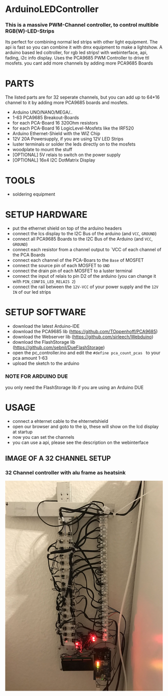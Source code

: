 # ArduinoLEDController

### This is a massive PWM-Channel controller, to control multible RGB(W)-LED-Strips
Its perfect for combining normal led strips with other light equipment.
The api is fast so you can combine it with dmx equipment to make a lightshow.
A arduino based led coltroller, for rgb led strips! with webinterface, api, fading, i2c info display.
Uses the PCA9685 PWM Controller to drive ttl mosfets. you cant add more channels by adding more PCA9685 Boards

# PARTS
The listed parts are for 32 seperate channels, but you can add up to 64*16 channel to it by adding more PCA9685 boards and mosfets.

* Arduino UNO/NANO/MEGA/..
* 1-63 PCA9685 Breakout-Boards
* for each PCA-Board 16 320Ohm resistors
* for each PCA-Board 16 LogicLevel-Mosfets like the IRF520
* Arduino Ethernet-Shield with the WIZ Chip
* 12V 20A Powersupply, if you are using 12V LED Strips
* luster terminals or solder the leds directly on to the mosfets
* woodplate to mount the stuff
* [OPTIONAL] 5V relais to switch on the power supply
* [OPTIONAL] 16x4 I2C DotMatrix Display

# TOOLS
* soldering equipment

# SETUP HARDWARE
* put the ethernet shield on top of the arduino headers
* connect the lcs display to the I2C Bus of the arduino (and `VCC`, `GROUND`)
* connect all PCA9685 Boards to the I2C Bus of the Arduino (and `VCC`, `GROUND`)
* connect each resistor from a channel output to `VCC of each channel of the PCA Boards
* connect each channel of the PCA-Boars to the `Base` of MOSFET
* connect the source pin of each MOSFET to `GND`
* connect the drain pin of each MOSFET to a luster terminal
* connect the input of relais to pin D2 of the arduino (you can change it with `PIN_CONFIG_LED_RELAIS 2`)
* connect the rail between the `12V-VCC` of your power supply and the `12V IN` of our led strips

# SETUP SOFTWARE
* download the latest Arduino-IDE
* download the PCA9685 lib (https://github.com/TOppenhoff/PCA9685)
* download the Webserver lib (https://github.com/sirleech/Webduino)
* download the FlashStorage lib (https://github.com/sebnil/DueFlashStorage)
* open the pc_controller.ino and edit the `#define pca_count_pcas ` to your pca amount 1-63
* upload the sketch to the arduino

### NOTE FOR ARDUINO DUE
you only need the FlashStorage lib if you are using an Arduino DUE

# USAGE
* connect a ehternet cable to the ehternetshield
* open our browser and goto to the ip, these will show on the lcd display at startup
* now you can set the channels
* you can use a api, please see the description on the webinterface


## IMAGE OF A 32 CHANNEL SETUP

### 32 Channel controller with alu frame as heatsink
![alt tag](https://raw.githubusercontent.com/RBEGamer/ArduinoLEDController/master/images/32channel.jpeg)
